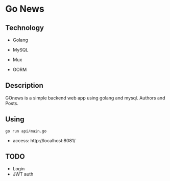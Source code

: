 # Go News

## Technology

- Golang
- MySQL

- Mux
- GORM

## Description

GOnews is a simple backend web app using golang and mysql.
Authors and Posts.

## Using

```go run api/main.go``` 

- access: http://localhost:8081/

## TODO

- Login
- JWT auth
